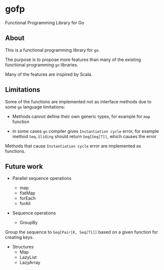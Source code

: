 # gofp

Functional Programming Library for Go

## About

This is a functional programming library for `go`.

The purpose is to propose more features than many of the existing functional programming `go` libraries.

Many of the features are inspired by Scala.

## Limitations

Some of the functions are implemented not as interface methods due to some `go` language limitations:

- Methods cannot define their own generic types, for example for `map` function

- In some cases `go` compiler gives `Instantiation cycle` error, for example method `Seq.Sliding` should return `Seq[Seq[T]]`, which causes the error

Methods that cause `Instantiation cycle` error are implemented as functions.

## Future work

- Parallel sequence operations
    - map
    - flatMap
    - forEach
    - forAll

- Sequence operations
    - GroupBy

Group the sequence to `Seq[Pair[K, Seq[T]]]` based on a given function for creating keys.

- Structures
    - Map
    - LazyList
    - LazyArray
